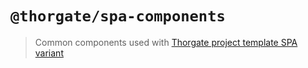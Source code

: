 # `@thorgate/spa-components`

> Common components used with [Thorgate project template SPA variant](https://gitlab.com/thorgate-public/django-project-template/tree/spa)
